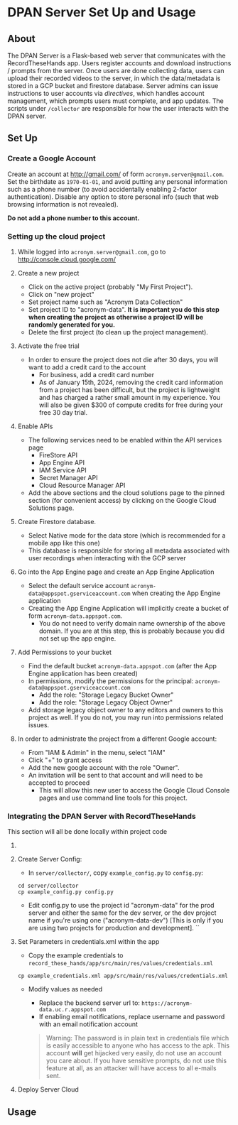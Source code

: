 
# DPAN Server Set Up and Usage

## About

The DPAN Server is a Flask-based web server that communicates with the RecordTheseHands app.
Users register accounts and download instructions / prompts from the server. Once users are done
collecting data, users can upload their recorded videos to the server, in which the data/metadata is stored in
a GCP bucket and firestore database. Server admins can issue instructions to user accounts via *directives*, 
which handles account management, which prompts users must complete, and app updates. The scripts under 
`/collector` are responsible for how the user interacts with the DPAN server.


## Set Up

### Create a Google Account

Create an account at http://gmail.com/ of form `acronym.server@gmail.com`. Set the birthdate as `1970-01-01`, and avoid putting
any personal information such as a phone number (to avoid accidentally enabling 2-factor authentication). Disable any option
to store personal info (such that web browsing information is not revealed).

**Do not add a phone number to this account.**

### Setting up the cloud project

1. While logged into `acronym.server@gmail.com`, go to http://console.cloud.google.com/
2. Create a new project
    - Click on the active project (probably "My First Project").
    - Click on "new project"
    - Set project name such as "Acronym Data Collection"
    - Set project ID to "acronym-data". **It is important you do this step when creating the project as otherwise a project ID will be randomly generated for you.**
    - Delete the first project (to clean up the project management).
3. Activate the free trial
    - In order to ensure the project does not die after 30 days, you will want to add a credit card to the account
        - For business, add a credit card number
        - As of January 15th, 2024, removing the credit card information from a project has been difficult, but the project is lightweight and has charged a rather small amount in my experience. You will also be given $300 of compute credits for
        free during your free 30 day trial.
4. Enable APIs
    - The following services need to be enabled within the API services page
        - FireStore API
        - App Engine API
        - IAM Service API
        - Secret Manager API
        - Cloud Resource Manager API
    - Add the above sections and the cloud solutions page to the pinned section (for convenient access) by clicking on the Google Cloud Solutions page.
5. Create Firestore database. 
    - Select Native mode for the data store (which is recommended for a mobile app like this one)
    - This database is responsible for storing all metadata associated with user recordings when interacting with the GCP server
6. Go into the App Engine page and create an App Engine Application
    - Select the default service account `acronym-data@appspot.gserviceaccount.com` when creating the App Engine application
    - Creating the App Engine Application will implicitly create a bucket of form `acronym-data.appspot.com`.
        - You do not need to verify domain name ownership of the above domain.  If you are at this step, this is probably because you did not set up the app engine.

7. Add Permissions to your bucket
    - Find the default bucket `acronym-data.appspot.com` (after the App Engine application has been created)
    - In permissions, modify the permissions for the principal: `acronym-data@appspot.gserviceaccount.com`
        - Add the role: "Storage Legacy Bucket Owner"
        - Add the role: "Storage Legacy Object Owner"
    - Add storage legacy object owner to any editors and owners to this project as well. If you do not, you may run into permissions related issues.

8. In order to administrate the project from a different Google account:
    - From "IAM & Admin" in the menu, select "IAM"
    - Click "+" to grant access
    - Add the new google account with the role "Owner". 
    - An invitation will be sent to that account and will need to be accepted to proceed
        - This will allow this new user to access the Google Cloud Console pages and use command line tools for this project.

### Integrating the DPAN Server with RecordTheseHands
This section will all be done locally within project code

1. 
2. Create Server Config:
    - In `server/collector/`, copy `example_config.py` to `config.py`:
    ```
    cd server/collector
    cp example_config.py config.py
    ```
    - Edit config.py to use the project id "acronym-data" for the prod server and either the same for the dev server, or the dev project name if you're using one ("acronym-data-dev") [This is only if you are using two projects for production and development].
    ``

3. Set Parameters in credentials.xml within the app
    - Copy the example credentials to `record_these_hands/app/src/main/res/values/credentials.xml`
    ```
    cp example_credentials.xml app/src/main/res/values/credentials.xml
    ```
    - Modify values as needed
        - Replace the backend server url to: `https://acronym-data.uc.r.appspot.com`
        - If enabling email notifications, replace username and password with an email notification account
        > Warning: The password is in plain text in credentials file which is easily accessible to anyone who has access to the apk.  This account **will** get hijacked very easily, do not use an account you care about. If you have sensitive prompts, do not use this feature at all, as an attacker will have access to all e-mails sent. 
        
        [//]: # (It should also be possible to use an app password/access token, which you should be able to generate in "manage account" -> "security" -> ??? but this feature has yet to be implemented)

4. Deploy Server Cloud 



## Usage

    






